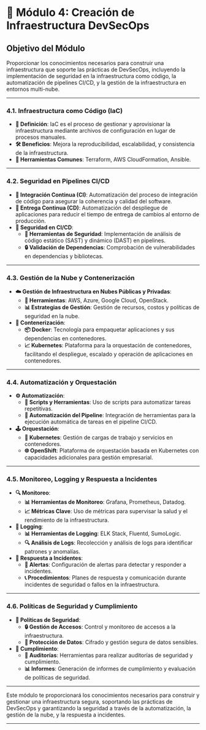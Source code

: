 # 🔧 Módulo 4: Creación de Infraestructura DevSecOps

## Objetivo del Módulo

Proporcionar los conocimientos necesarios para construir una infraestructura que soporte las prácticas de DevSecOps, incluyendo la implementación de seguridad en la infraestructura como código, la automatización de pipelines CI/CD, y la gestión de la infraestructura en entornos multi-nube.

---

### **4.1. Infraestructura como Código (IaC)**

- **📜 Definición**: IaC es el proceso de gestionar y aprovisionar la infraestructura mediante archivos de configuración en lugar de procesos manuales.
- **🛠️ Beneficios**: Mejora la reproducibilidad, escalabilidad, y consistencia de la infraestructura.
- **🔧 Herramientas Comunes**: Terraform, AWS CloudFormation, Ansible.

---

### **4.2. Seguridad en Pipelines CI/CD**

- **🔄 Integración Continua (CI)**: Automatización del proceso de integración de código para asegurar la coherencia y calidad del software.
- **🚀 Entrega Continua (CD)**: Automatización del despliegue de aplicaciones para reducir el tiempo de entrega de cambios al entorno de producción.
- **🔐 Seguridad en CI/CD**:
  - **🔧 Herramientas de Seguridad**: Implementación de análisis de código estático (SAST) y dinámico (DAST) en pipelines.
  - **🔒 Validación de Dependencias**: Comprobación de vulnerabilidades en dependencias y bibliotecas.

---

### **4.3. Gestión de la Nube y Contenerización**

- **☁️ Gestión de Infraestructura en Nubes Públicas y Privadas**:
  - **🔧 Herramientas**: AWS, Azure, Google Cloud, OpenStack.
  - **📊 Estrategias de Gestión**: Gestión de recursos, costos y políticas de seguridad en la nube.
- **🧪 Contenerización**:
  - **📦 Docker**: Tecnología para empaquetar aplicaciones y sus dependencias en contenedores.
  - **📈 Kubernetes**: Plataforma para la orquestación de contenedores, facilitando el despliegue, escalado y operación de aplicaciones en contenedores.

---

### **4.4. Automatización y Orquestación**

- **⚙️ Automatización**:
  - **🔧 Scripts y Herramientas**: Uso de scripts para automatizar tareas repetitivas.
  - **🔄 Automatización del Pipeline**: Integración de herramientas para la ejecución automática de tareas en el pipeline CI/CD.
- **🕹️ Orquestación**:
  - **🔄 Kubernetes**: Gestión de cargas de trabajo y servicios en contenedores.
  - **🌐 OpenShift**: Plataforma de orquestación basada en Kubernetes con capacidades adicionales para gestión empresarial.

---

### **4.5. Monitoreo, Logging y Respuesta a Incidentes**

- **🔍 Monitoreo**:
  - **📊 Herramientas de Monitoreo**: Grafana, Prometheus, Datadog.
  - **📈 Métricas Clave**: Uso de métricas para supervisar la salud y el rendimiento de la infraestructura.
- **📜 Logging**:
  - **📊 Herramientas de Logging**: ELK Stack, Fluentd, SumoLogic.
  - **🔍 Análisis de Logs**: Recolección y análisis de logs para identificar patrones y anomalías.
- **🚨 Respuesta a Incidentes**:
  - **🔔 Alertas**: Configuración de alertas para detectar y responder a incidentes.
  - **📞 Procedimientos**: Planes de respuesta y comunicación durante incidentes de seguridad o fallos en la infraestructura.

---

### **4.6. Políticas de Seguridad y Cumplimiento**

- **📜 Políticas de Seguridad**:
  - **🔒 Gestión de Accesos**: Control y monitoreo de accesos a la infraestructura.
  - **🔐 Protección de Datos**: Cifrado y gestión segura de datos sensibles.
- **📝 Cumplimiento**:
  - **🔧 Auditorías**: Herramientas para realizar auditorías de seguridad y cumplimiento.
  - **📊 Informes**: Generación de informes de cumplimiento y evaluación de políticas de seguridad.

---

Este módulo te proporcionará los conocimientos necesarios para construir y gestionar una infraestructura segura, soportando las prácticas de DevSecOps y garantizando la seguridad a través de la automatización, la gestión de la nube, y la respuesta a incidentes.

---

